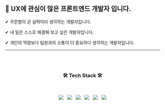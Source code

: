 ## 👋 UX에 관심이 많은 프론트엔드 개발자 입니다.

<p>✔ 꾸준함이 곧 실력이라 생각하는 개발자입니다.</p>
<p>✔ 내 일은 스스로 해결해 보고 싶은 개발자입니다.</p>
<p>✔ 개인의 역량보다 팀원과의 소통이 더 중요하다 생각하는 개발자입니다.</p>
<hr></hr>
<br></br>
<h3 align="center"><b>🛠 Tech Stack 🛠</b></h3>
</br>
<p align="center">
<img src="https://img.shields.io/badge/JavaScript-F7DF1E?style=flat-square&logo=JavaScript&logoColor=black"/></a> &nbsp
<img src="https://img.shields.io/badge/React-61DAFB?style=flat-square&logo=React&logoColor=black"/></a> &nbsp
<img src="https://img.shields.io/badge/Redux-764ABC?style=flat-square&logo=Redux&logoColor=white"/></a> &nbsp
<img src="https://img.shields.io/badge/React Query-FF4154?style=flat-square&logo=React Query&logoColor=white"/></a> &nbsp
<img src="https://img.shields.io/badge/Axios-5A29E4?style=flat-square&logo=Axios&logoColor=white"/></a> &nbsp
<img src="https://img.shields.io/badge/styled components-DB7093?style=flat-square&logo=styled-components&logoColor=white"/>
</p>

